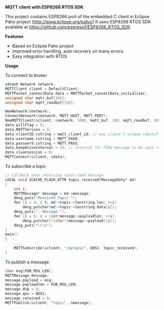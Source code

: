 **MQTT client with ESP8266 RTOS SDK**

This project contains ESP8266 port of the embedded C client in Eclipse Paho project (http://www.eclipse.org/paho/) 
It uses ESP8266 RTOS SDK available at https://github.com/espressif/ESP8266_RTOS_SDK

**Features**
* Based on Eclipse Paho project
* Improved error handling, auto recovery on many errors.
* Easy integration with RTOS

**Usage**

To connect to broker
```c
struct Network network;
MQTTClient client = DefaultClient;
MQTTPacket_connectData data = MQTTPacket_connectData_initializer;
unsigned char mqtt_buf[100];
unsigned char mqtt_readbuf[100];

NewNetwork(&network);
ConnectNetwork(&network, MQTT_HOST, MQTT_PORT);
NewMQTTClient(&client, &network, 5000, mqtt_buf, 100, mqtt_readbuf, 100);
data.willFlag = 0;
data.MQTTVersion = 3;
data.clientID.cstring = mqtt_client_id; // you client's unique identifier
data.username.cstring = MQTT_USER;
data.password.cstring = MQTT_PASS;
data.keepAliveInterval = 10; // interval for PING message to be sent (seconds)
data.cleansession = 0;
MQTTConnect(&client, &data);
```

To subscribe a topic
```c
// Callback when receiving subscribed message
LOCAL void ICACHE_FLASH_ATTR topic_received(MessageData* md)
{
    int i;
    MQTTMessage* message = md->message;
    dmsg_puts("Received Topic ");
    for (i = 0; i t; md->topic->lenstring.len; ++i)
        dmsg_putchar(md->topic->lenstring.data[i]);
    dmsg_puts(", Message ");
    for (i = 0; i < (int)message->payloadlen; ++i)
        dmsg_putchar(((char*)message->payload)[i]);
    dmsg_puts("\r\n");
}
main()
{
    ...
    MQTTSubscribe(&client, "/mytopic", QOS1, topic_received);
}    
```

To publish a message
```c
char msg[PUB_MSG_LEN];
MQTTMessage message;
message.payload = msg;
message.payloadlen = PUB_MSG_LEN;
message.dup = 0;
message.qos = QOS1;
message.retained = 0;
MQTTPublish(&client, "topic", &message);
```

 
